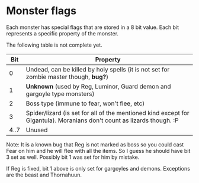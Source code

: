 # Monster flags

Each monster has special flags that are stored in a 8 bit value. Each bit represents a specific property of the monster.

The following table is not complete yet.

Bit | Property
----|----
0 | Undead, can be killed by holy spells (it is not set for zombie master though, **bug?**)
1 | **Unknown** (used by Reg, Luminor, Guard demon and gargoyle type monsters)
2 | Boss type (immune to fear, won't flee, etc)
3 | Spider/lizard (is set for all of the mentioned kind except for Gigantula). Moranians don't count as lizards though. :P
4..7 | Unused

Note: It is a known bug that Reg is not marked as boss so you could cast Fear on him and he will flee with all the items. So I guess he should have bit 3 set as well. Possibly bit 1 was set for him by mistake.

If Reg is fixed, bit 1 above is only set for gargoyles and demons. Exceptions are the beast and Thornahuun.

